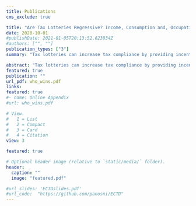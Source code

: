 ```yaml
---
title: Publications
cms_exclude: true

title: "Are Tax Lotteries Regressive? Income, Consumption and, Occupational Characteristics of Winners"
date: 2020-10-01
#publishDate: 2021-01-05T20:13:52.623034Z
#authors: ["", ""]
publication_types: ["3"]
summary: "Tax lotteries can increase tax compliance by providing incentives to consumers to ask for a receipt. Whilst their effectiveness has been studied in economic literature, less is known about their progressivity. Using administrative data from the Greek tax lottery, I analyse the income, consumption and occupational characteristics of winners and I document that high income individuals win more frequently. A 10% increase in taxpayer [spousal] income is associated with a 0.11% [0.6%] increase in the winning probability. Self-employed or business owners record particularly large amounts of transactions and receive a large number of lottery tickets, which indicates either under-reporting of income or the channeling business expenditure through personal bank accounts. They exhibit 18% higher winning probability than other occupational categories. Using Monte Carlo simulations, I explore reforms for tax lottery design and I find that a monthly ticket ceiling per individual improves prize allocation and progressivity. Additional results with economic significance are (i) imperfect income sharing within household (ii) a marginal propensity to consume at 0.18."

abstract: "Tax lotteries can increase tax compliance by providing incentives to consumers to ask for a receipt. Whilst their effectiveness has been studied in economic literature, less is known about their progressivity. Using administrative data from the Greek tax lottery, I analyse the income, consumption and occupational characteristics of winners and I document that high income individuals win more frequently. A 10% increase in taxpayer [spousal] income is associated with a 0.11% [0.6%] increase in the winning probability. Self-employed or business owners record particularly large amounts of transactions and receive a large number of lottery tickets, which indicates either under-reporting of income or the channeling business expenditure through personal bank accounts. They exhibit 18% higher winning probability than other occupational categories. Using Monte Carlo simulations, I explore reforms for tax lottery design and I find that a monthly ticket ceiling per individual improves prize allocation and progressivity. Additional results with economic significance are (i) imperfect income sharing within household (ii) a marginal propensity to consume at 0.18."
featured: true
publication: ""
url_pdf: who_wins.pdf
links: 
featured: true
#- name: Online Appendix
#url: who_wins.pdf

# View.
#   1 = List
#   2 = Compact
#   3 = Card
#   4 = Citation
view: 3

featured: true

# Optional header image (relative to `static/media/` folder).
header:
  caption: ""
  image: "featured.pdf"

#url_slides: 'ECTDslides.pdf'
#url_code:  "https://github.com/panosni/ECTD"
---
```

